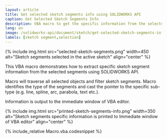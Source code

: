 ```yaml
---
layout: article
title: Get selected sketch segments info using SOLIDWORKS API
caption: Get Selected Sketch Segments Info
description: VBA macro to get the specific information from the selected sketch segments (line, arc, parabola, spline etc.) using SOLIDWORKS API
lang: en
image: /solidworks-api/document/sketch/get-selected-sketch-segments-info/selected-sketch-segments.png
labels: [sketch segment,selection]
---
```

{% include img.html src="selected-sketch-segments.png" width=450 alt="Sketch segments selected in the active sketch" align="center" %}

This VBA macro demonstrates how to extract specific sketch segment information from the selected segments using SOLIDWORKS API.

Macro will traverse all selected objects and filter sketch segments. Macro identifies the type of the segments and cast the pointer to the specific sub-type (e.g. line, spline, arc, parabola, text etc.).

Information is output to the immediate window of VBA editor.

{% include img.html src="printed-sketch-segments-info.png" width=350 alt="Sketch segments specific information is printed to Immediate window of VBA editor" align="center" %}

{% include_relative Macro.vba.codesnippet %}
